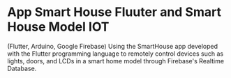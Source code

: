 # App Smart House Fluuter and  Smart House Model IOT 
(Flutter, Arduino, Google Firebase)
Using the SmartHouse app developed with the Flutter programming language to remotely control devices such as lights, doors, and LCDs in a smart home model through Firebase's Realtime Database.

